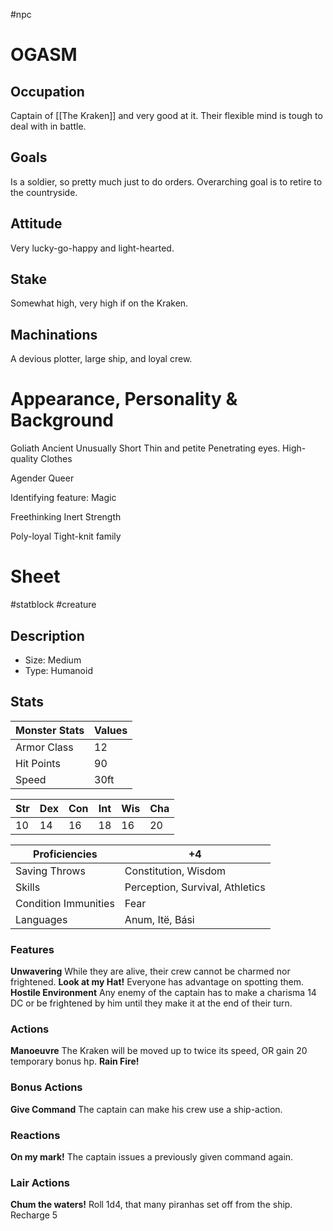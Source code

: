 #npc 
# OGASM
## Occupation
Captain of [[The Kraken]] and very good at it. Their flexible mind is tough to deal with in battle.
## Goals
Is a soldier, so pretty much just to do orders. Overarching goal is to retire to the countryside.
## Attitude
Very lucky-go-happy and light-hearted.
## Stake
Somewhat high, very high if on the Kraken.
## Machinations
A devious plotter, large ship, and loyal crew.
# Appearance, Personality & Background
Goliath
Ancient
Unusually Short
Thin and petite
Penetrating eyes.
High-quality Clothes

Agender
Queer

Identifying feature: Magic

Freethinking
Inert
Strength

Poly-loyal
Tight-knit family

# Sheet
#statblock #creature
## Description
- Size: Medium
- Type: Humanoid

## Stats
| Monster Stats | Values |
| ------------- | ------ |
| Armor Class   | 12     |
| Hit Points    | 90     |
| Speed         | 30ft   | 

| Str | Dex | Con | Int | Wis | Cha |
| --- | --- | --- | --- | --- | --- |
| 10  | 14  | 16  | 18  | 16  | 20  | 

| Proficiencies        | +4                              |
| -------------------- | ------------------------------- |
| Saving Throws        | Constitution, Wisdom            |
| Skills               | Perception, Survival, Athletics | 
| Condition Immunities | Fear                            |
| Languages            | Anum, Itë, Bási                 |

### Features
**Unwavering** While they are alive, their crew cannot be charmed nor frightened.
**Look at my Hat!** Everyone has advantage on spotting them.
**Hostile Environment** Any enemy of the captain has to make a charisma 14 DC or be frightened by him until they make it at the end of their turn.

### Actions
**Manoeuvre** The Kraken will be moved up to twice its speed, OR gain 20 temporary bonus hp.
**Rain Fire!** 

### Bonus Actions
**Give Command** The captain can make his crew use a ship-action.

### Reactions
**On my mark!** The captain issues a previously given command again.

### Lair Actions
**Chum the waters!** Roll 1d4, that many piranhas set off from the ship. Recharge 5
